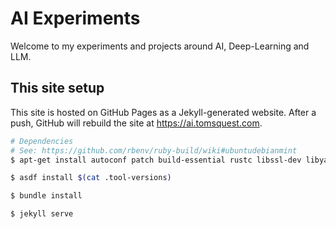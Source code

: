 # AI Experiments

Welcome to my experiments and projects around AI, Deep-Learning and LLM.

## This site setup

This site is hosted on GitHub Pages as a Jekyll-generated website.
After a push, GitHub will rebuild the site at https://ai.tomsquest.com.

```bash
# Dependencies
# See: https://github.com/rbenv/ruby-build/wiki#ubuntudebianmint
$ apt-get install autoconf patch build-essential rustc libssl-dev libyaml-dev libreadline6-dev zlib1g-dev libgmp-dev libncurses5-dev libffi-dev libgdbm6 libgdbm-dev libdb-dev uuid-dev

$ asdf install $(cat .tool-versions)

$ bundle install

$ jekyll serve
```